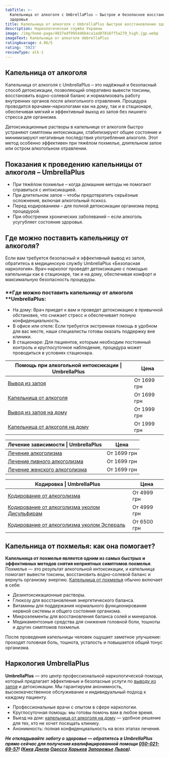 ```yaml
---
tabTitle: >-
  Капельница от алкоголя с UmbrellaPlus — Быстрое и безопасное восстановление
  здоровья
title: Капельница от алкоголя с UmbrellaPlus Быстрое восстановление здоровья
description: Наркологическая служба Украины
image: /img/home-page/4037edf9954d6b4ca1ad07816ff5a279_high.jgp.webp
imageText: Капельница от алкоголя UmbrellaPlus
ratingAvarage: 4.96/5
rating: '5923'
reviewType: alk-1
---
```


## Капельница от алкоголя

Капельница от алкоголя с UmbrellaPlus – это надёжный и безопасный способ детоксикации, позволяющий оперативно вывести токсины, восстановить водно-солевой баланс и нормализовать работу внутренних органов после алкогольного отравления. Процедура проводится врачами-наркологами как на дому, так и в стационаре, обеспечивая мягкий и эффективный выход из запоя без лишнего стресса для организма.

Детоксикационные растворы в капельнице от алкоголя быстро устраняют симптомы интоксикации, стабилизируют общее состояние и минимизируют негативные последствия употребления алкоголя. Этот метод особенно эффективен при тяжёлом похмелье, длительном запое или остром алкогольном отравлении.

## Показания к проведению капельницы от алкоголя  – UmbrellaPlus

* При тяжёлом похмелье – когда домашние методы не помогают справиться с интоксикацией.
* При длительном запое – чтобы предотвратить серьёзные осложнения, включая алкогольный психоз.
* Перед кодированием – для полной детоксикации организма перед процедурой.
* При обострении хронических заболеваний – если алкоголь усугубляет состояние здоровья.

## Где можно поставить капельницу от алкоголя?

Если вам требуется безопасный и эффективный вывод из запоя, обратитесь в медицинскую службу UmbrellaPlus «Безопасная наркология». Врач-нарколог проведёт детоксикацию с помощью капельницы как в стационаре, так и на дому, обеспечивая комфорт и максимальную безопасность процедуры.

### **Где можно поставить капельницу от алкоголя **UmbrellaPlus:

* На дому: Врач приедет к вам и проведет детоксикацию в привычной обстановке, что снижает стресс и обеспечивает полную конфиденциальность.
* В офисе или отеле: Если требуется экстренная помощь в удобном для вас месте, наши специалисты готовы оказать поддержку вне клиники.
* В стационаре: Для пациентов, которым необходим постоянный контроль и круглосуточное наблюдение, процедура может проводиться в условиях стационара.

| Помощь при алкогольной интоксикации \| UmbrellaPlus                                                                 | Цена        |
| ------------------------------------------------------------------------------------------------------------------- | ----------- |
| [Вывод из запоя](https://umbrella-plus.com.ua/services/vivod-iz-zapoia-umbrellaplus/)                               | От 1699 грн |
| [Капельница от алкоголя](https://umbrella-plus.com.ua/services/kapelnica-ot-alkogolia-umbrellaplus/)                | От 1699 грн |
| [Вывод из запоя на дому](https://umbrella-plus.com.ua/services/vivod-iz-zapoia-na-domy-umbrellaplus/)               | От 1999 грн |
| [Капельница от алкоголя на дому](https://umbrella-plus.com.ua/services/kapelnica_ot_alkogola_na_domy_umbrellaplus/) | От 1999 грн |

| Лечение зависимости \| UmbrellaPlus                                                                               | Цена        |
| ----------------------------------------------------------------------------------------------------------------- | ----------- |
| [Лечение алкоголизма](https://umbrella-plus.com.ua/services/lechenie-alkogolizma/)                                | От 1699 грн |
| [Лечение пивного алкоголизма](https://umbrella-plus.com.ua/services/lechenie-pivnogo-alkogolizma-umbrellaplus/)   | От 1699 грн |
| [Лечение женского алкоголизма](https://umbrella-plus.com.ua/services/lechenie-jenskogo-alkogolizma-umbrellaplus/) | От 1699 грн |

| Кодировка \| UmbrellaPlus                                                                                                              | Цена        |
| -------------------------------------------------------------------------------------------------------------------------------------- | ----------- |
| [Кодирование от алкоголизма](https://umbrella-plus.com.ua/services/kodirovka-ot-alkogolia-umbrellaplus/)                               | От 4999 грн |
| [Кодирование от алкоголизма уколом Дисульфирам](https://umbrella-plus.com.ua/services/kodirovka-ot-alkogolia-disulfiram-umbrellaplus/) | От 4999 грн |
| [Кодирование от алкоголизма уколом Эспераль](https://umbrella-plus.com.ua/services/kodirovka-ot-alkogolizma-espiarl-umbrellaplus/)     | От 6500 грн |

## Капельница от похмелья: как она помогает?

**Капельница от похмелья является одним из самых быстрых и эффективных методов снятия неприятных симптомов похмелья**. Похмелье — это результат алкогольной интоксикации, и капельница помогает вывести токсины, восстановить водно-солевой баланс и вернуть организму энергию. [Капельница от похмелья](https://umbrella-plus.com.ua/services/kapelnica_ot_alkogola_na_domy_umbrellaplus/) обычно включает в себя:

* Дезинтоксикационные растворы.
* Глюкозу для восстановления энергетического баланса.
* Витамины для поддержания нормального функционирования нервной системы и общего состояния организма.
* Микроэлементы для восстановления баланса солей и минералов.
* Медикаментозные средства для снижения головной боли, тошноты и других симптомов похмелья.

После проведения капельницы человек ощущает заметное улучшение: проходят головная боль, тошнота, усталость и повышается общий тонус организма.

## Наркология UmbrellaPlus

**UmbrellaPlus** — это центр профессиональной наркологической помощи, который предлагает эффективные и безопасные услуги по [выводу из запоя](https://umbrella-plus.com.ua/services/vivod-iz-zapoia-umbrellaplus/) и детоксикации. Мы гарантируем анонимность, высококачественное обслуживание и индивидуальный подход к каждому пациенту.

* Профессиональные врачи с опытом в сфере наркологии.
* Круглосуточная помощь: мы готовы помочь вам в любое время.
* Выезд на дом: [капельница от алкоголя на дому](https://umbrella-plus.com.ua/services/kapelnica_ot_alkogola_na_domy_umbrellaplus/) — удобное решение для тех, кто не хочет посещать клинику.
* Анонимность: полная конфиденциальность на всех этапах лечения.

***Не откладывайте заботу о здоровье — обратитесь в UmbrellaPlus прямо сейчас для получения квалифицированной помощи [050-021-69-57](tel:0500216957)! ([Киев](https://umbrella-plus.com.ua/kiev/) [Днепр](https://umbrella-plus.com.ua/dnepr/) [Одесса](https://umbrella-plus.com.ua/lechenie-alc/) [Харьков](https://umbrella-plus.com.ua/kharkiv/) [Запорожье](https://umbrella-plus.com.ua/zaporozie/) [Львов](https://umbrella-plus.com.ua/lviv/)).***

